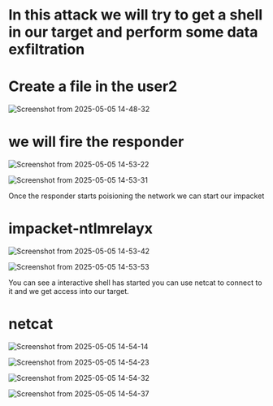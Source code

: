 # In this attack we will try to get a shell in our target and perform some data exfiltration

# Create a file in the user2
![Screenshot from 2025-05-05 14-48-32](https://github.com/user-attachments/assets/eeb3798a-1ccf-47dd-b696-cea92819ab72)


# we will fire the responder

![Screenshot from 2025-05-05 14-53-22](https://github.com/user-attachments/assets/29db717e-5e8b-4978-9b2d-23043861a726)

![Screenshot from 2025-05-05 14-53-31](https://github.com/user-attachments/assets/157a9ea9-1e6f-43fd-8475-52268d61df69)

Once the responder starts poisioning the network we can start our impacket

# impacket-ntlmrelayx

![Screenshot from 2025-05-05 14-53-42](https://github.com/user-attachments/assets/877a0033-02ef-48a3-9ee1-9c405746a162)

![Screenshot from 2025-05-05 14-53-53](https://github.com/user-attachments/assets/cd34fe4e-8cbf-4cd9-a36c-82bda22697dc)

You can see a  interactive shell has started you can use netcat to connect to it and we get access into our
target.

# netcat

![Screenshot from 2025-05-05 14-54-14](https://github.com/user-attachments/assets/856e7c23-0c06-4235-a032-321fdbdee076)

![Screenshot from 2025-05-05 14-54-23](https://github.com/user-attachments/assets/8119b3d3-5067-4567-99dd-979e5ed3c751)

![Screenshot from 2025-05-05 14-54-32](https://github.com/user-attachments/assets/f191b237-af8c-4df4-b81a-89bdd63c5ab9)

![Screenshot from 2025-05-05 14-54-37](https://github.com/user-attachments/assets/8bc080ec-fa3a-4e83-be29-1d11e52e6392)

